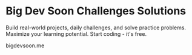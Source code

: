 # Big Dev Soon Challenges Solutions

Build real-world projects, daily challenges, and solve practice problems. Maximize your learning potential. Start coding - it's free.

bigdevsoon.me
